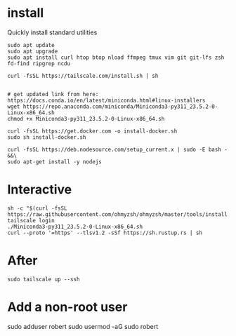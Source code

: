 # install
Quickly install standard utilities
```
sudo apt update
sudo apt upgrade
sudo apt install curl htop btop nload ffmpeg tmux vim git git-lfs zsh fd-find ripgrep ncdu

curl -fsSL https://tailscale.com/install.sh | sh


# get updated link from here: https://docs.conda.io/en/latest/miniconda.html#linux-installers
wget https://repo.anaconda.com/miniconda/Miniconda3-py311_23.5.2-0-Linux-x86_64.sh
chmod +x Miniconda3-py311_23.5.2-0-Linux-x86_64.sh

curl -fsSL https://get.docker.com -o install-docker.sh
sudo sh install-docker.sh

curl -fsSL https://deb.nodesource.com/setup_current.x | sudo -E bash - &&\
sudo apt-get install -y nodejs

```
# Interactive
```
sh -c "$(curl -fsSL https://raw.githubusercontent.com/ohmyzsh/ohmyzsh/master/tools/install.sh)"
tailscale login
./Miniconda3-py311_23.5.2-0-Linux-x86_64.sh
curl --proto '=https' --tlsv1.2 -sSf https://sh.rustup.rs | sh

```

# After
```
sudo tailscale up --ssh
```

# Add a non-root user
sudo adduser robert
sudo usermod -aG sudo robert
